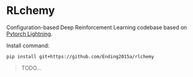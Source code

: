 # RLchemy

Configuration-based Deep Reinforcement Learning codebase based on [Pytorch Lightning](https://www.pytorchlightning.ai/).

Install command:
```
pip install git+https://github.com/Ending2015a/rlchemy
```

> TODO...

